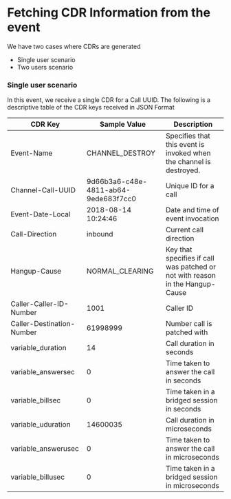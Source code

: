 # Fetching CDR Information from the event

We have two cases where CDRs are generated
- Single user scenario
- Two users scenario

### Single user scenario
In this event, we receive a single CDR for a Call UUID. The following is a descriptive table of the CDR keys received in JSON Format

| CDR Key | Sample Value | Description
| -------- | -------- | -------- |
| Event-Name  | CHANNEL_DESTROY | Specifies that this event is invoked when the channel is destroyed.
| Channel-Call-UUID  | 9d66b3a6-c48e-4811-ab64-9ede683f7cc0 | Unique ID for a call
| Event-Date-Local | 2018-08-14 10:24:46 | Date and time of event invocation
| Call-Direction | inbound | Current call direction 
| Hangup-Cause | NORMAL_CLEARING | Key that specifies if call was patched or not with reason in the Hangup-Cause
| Caller-Caller-ID-Number | 1001 | Caller ID
| Caller-Destination-Number | 61998999 | Number call is patched with
| variable_duration | 14 | Call duration in seconds
| variable_answersec | 0 | Time taken to answer the call in seconds
| variable_billsec | 0 | Time taken in a bridged session in seconds
| variable_uduration | 14600035 | Call duration in microseconds
| variable_answerusec | 0 | Time taken to answer the call in microseconds
| variable_billusec | 0 | Time taken in a bridged session in microseconds
